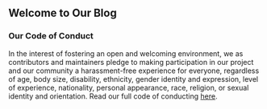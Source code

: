## Welcome to Our Blog

### Our Code of Conduct

In the interest of fostering an open and welcoming environment, we as contributors and maintainers pledge to making participation in our project and our community a harassment-free experience for everyone, regardless of age, body size, disability, ethnicity, gender identity and expression, level of experience, nationality, personal appearance, race, religion, or sexual identity and orientation. Read our full code of conducting [here](https://github.com/RefugeRestrooms/refugerestrooms/CODE_OF_CONDUCT.md).


